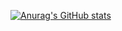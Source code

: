 [![Anurag's GitHub stats](https://github-readme-stats.vercel.app/api?username=OzodbekCoder)](https://github.com/anuraghazra/github-readme-stats)
